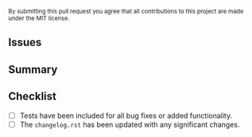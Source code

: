 <sub>By submitting this pull request you agree that all contributions to this project are made under the MIT license.</sub>

## Issues

<!-- Link the issues this change resolves, or describe them -->

## Summary

<!-- Describe how these changes resolve the aforementioned issues -->

## Checklist

- [ ] Tests have been included for all bug fixes or added functionality.
- [ ] The `changelog.rst` has been updated with any significant changes.
